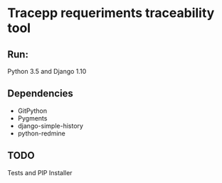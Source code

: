 <H1>Tracepp requeriments traceability tool</H1>
<h2>Run:</h2>
<p>Python 3.5 and Django 1.10</p>

<h2>Dependencies</h2>
<ul>
<li>GitPython</li>
<li>Pygments</li>
<li>django-simple-history</li>
<li>python-redmine</li>
</ul>

<h2>TODO</h2>
<p>Tests and PIP Installer</p>